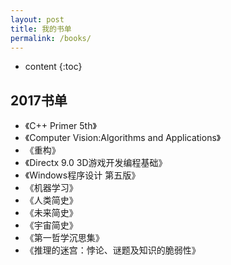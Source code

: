 ```yaml
---
layout: post
title: 我的书单
permalink: /books/
---
```


* content
{:toc}


2017书单
-----------------------------------------------------------------

+ 《C++ Primer 5th》
+ 《Computer Vision:Algorithms and Applications》
+ 《重构》
+ 《Directx 9.0 3D游戏开发编程基础》
+ 《Windows程序设计 第五版》
+ 《机器学习》
+ 《人类简史》
+ 《未来简史》
+ 《宇宙简史》
+ 《第一哲学沉思集》
+ 《推理的迷宫：悖论、谜题及知识的脆弱性》
